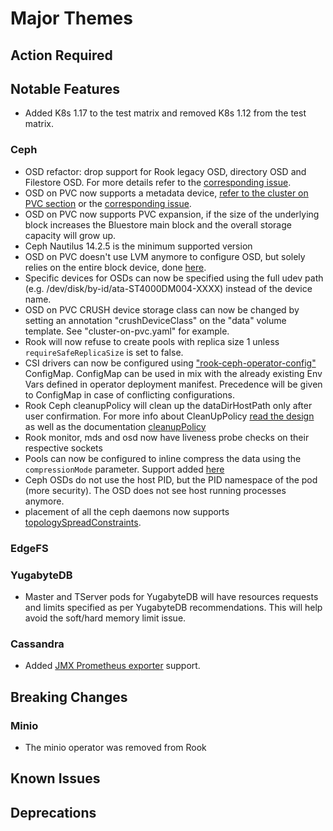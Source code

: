 # Major Themes

## Action Required

## Notable Features

- Added K8s 1.17 to the test matrix and removed K8s 1.12 from the test matrix.

### Ceph

- OSD refactor: drop support for Rook legacy OSD, directory OSD and Filestore OSD. For more details refer to the [corresponding issue](https://github.com/rook/rook/issues/4724).
- OSD on PVC now supports a metadata device, [refer to the cluster on PVC section](Documentation/ceph-cluster-crd.html#dedicated-metatada-device) or the [corresponding issue](https://github.com/rook/rook/issues/3852).
- OSD on PVC now supports PVC expansion, if the size of the underlying block increases the Bluestore main block and the overall storage capacity will grow up.
- Ceph Nautilus 14.2.5 is the minimum supported version
- OSD on PVC doesn't use LVM anymore to configure OSD, but solely relies on the entire block device, done [here](https://github.com/rook/rook/pull/4435).
- Specific devices for OSDs can now be specified using the full udev path (e.g. /dev/disk/by-id/ata-ST4000DM004-XXXX) instead of the device name.
- OSD on PVC CRUSH device storage class can now be changed by setting an annotation "crushDeviceClass" on the "data" volume template. See "cluster-on-pvc.yaml" for example.
- Rook will now refuse to create pools with replica size 1 unless `requireSafeReplicaSize` is set to false.
- CSI drivers can now be configured using ["rook-ceph-operator-config"](https://github.com/rook/rook/blob/master/cluster/examples/kubernetes/ceph/operator.yaml) ConfigMap.
ConfigMap can be used in mix with the already existing Env Vars defined in operator deployment manifest. Precedence will be given to ConfigMap in case of conflicting configurations.
- Rook Ceph cleanupPolicy will clean up the dataDirHostPath only after user confirmation. For more info about CleanUpPolicy [read the design](https://github.com/rook/rook/blob/master/design/ceph/ceph-cluster-cleanup.md) as well as the documentation [cleanupPolicy](Documentation/ceph-cluster-crd.md#cluster-settings)
- Rook monitor, mds and osd now have liveness probe checks on their respective sockets
- Pools can now be configured to inline compress the data using the `compressionMode` parameter. Support added [here](https://github.com/rook/rook/pull/5124)
- Ceph OSDs do not use the host PID, but the PID namespace of the pod (more security). The OSD does not see host running processes anymore.
- placement of all the ceph daemons now supports [topologySpreadConstraints](Documentation/ceph-cluster-crd.md#placement-configuration-settings).

### EdgeFS

### YugabyteDB

- Master and TServer pods for YugabyteDB will have resources requests and limits specified as per YugabyteDB recommendations. This will help avoid the soft/hard memory limit issue.

### Cassandra

- Added [JMX Prometheus exporter](https://github.com/prometheus/jmx_exporter) support.

## Breaking Changes

### <Storage Provider>

### Minio
- The minio operator was removed from Rook

## Known Issues

### <Storage Provider>

## Deprecations

### <Storage Provider>
